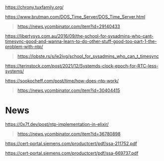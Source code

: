 https://chrony.tuxfamily.org/

https://www.brutman.com/DOS_Time_Server/DOS_Time_Server.html
> https://news.ycombinator.com/item?id=29140433

https://libertysys.com.au/2016/09/the-school-for-sysadmins-who-cant-timesync-good-and-wanna-learn-to-do-other-stuff-good-too-part-1-the-problem-with-ntp/
> https://lobste.rs/s/le2ivg/school_for_sysadmins_who_can_t_timesync

https://terinstock.com/post/2021/12/Systemds-clock-epoch-for-RTC-less-systems/

https://sookocheff.com/post/time/how-does-ntp-work/
> https://news.ycombinator.com/item?id=30404415

# News
https://0x7f.dev/post/ntp-implementation-in-elixir/
> https://news.ycombinator.com/item?id=36780898

https://cert-portal.siemens.com/productcert/pdf/ssa-211752.pdf

https://cert-portal.siemens.com/productcert/pdf/ssa-669737.pdf